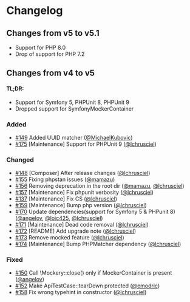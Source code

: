 # Changelog

## Changes from v5 to v5.1

- Support for PHP 8.0
- Drop of support for PHP 7.2

## Changes from v4 to v5

#### TL;DR:

- Support for Symfony 5, PHPUnit 8, PHPUnit 9
- Dropped support for SymfonyMockerContainer

### Added
- [#149](https://github.com/lchrusciel/ApiTestCase/issues/149) Added UUID matcher ([@MichaelKubovic](https://github.com/MichaelKubovic))
- [#175](https://github.com/lchrusciel/ApiTestCase/issues/175) [Maintenance] Support for PHPUnit 9 ([@lchrusciel](https://github.com/lchrusciel))

### Changed
- [#148](https://github.com/lchrusciel/ApiTestCase/issues/148) [Composer] After release changes ([@lchrusciel](https://github.com/lchrusciel))
- [#155](https://github.com/lchrusciel/ApiTestCase/issues/155) Fixing phpstan issues ([@mamazu](https://github.com/mamazu))
- [#156](https://github.com/lchrusciel/ApiTestCase/issues/156) Removing deprecation in the root dir ([@mamazu](https://github.com/mamazu), [@lchrusciel](https://github.com/lchrusciel))
- [#157](https://github.com/lchrusciel/ApiTestCase/issues/157) [Maintenance] Fix phpunit verbosity ([@lchrusciel](https://github.com/lchrusciel))
- [#137](https://github.com/lchrusciel/ApiTestCase/issues/137) [Maintenance] Fix CS ([@lchrusciel](https://github.com/lchrusciel))
- [#159](https://github.com/lchrusciel/ApiTestCase/issues/159) [Maintenance] Bump php version ([@lchrusciel](https://github.com/lchrusciel))
- [#170](https://github.com/lchrusciel/ApiTestCase/issues/170) Update dependencies(support for Symfony 5 & PHPunit 8) ([@angelov](https://github.com/angelov), [@loic425](https://github.com/loic425), [@lchrusciel](https://github.com/lchrusciel))
- [#171](https://github.com/lchrusciel/ApiTestCase/issues/171) [Maintenance] Dead code removal ([@lchrusciel](https://github.com/lchrusciel))
- [#172](https://github.com/lchrusciel/ApiTestCase/issues/172) [README] Add upgrade note ([@lchrusciel](https://github.com/lchrusciel))
- [#173](https://github.com/lchrusciel/ApiTestCase/issues/173) Remove mocked feature ([@lchrusciel](https://github.com/lchrusciel))
- [#174](https://github.com/lchrusciel/ApiTestCase/issues/174) [Maintenance] Bump PHPMatcher dependency ([@lchrusciel](https://github.com/lchrusciel))

### Fixed
- [#150](https://github.com/lchrusciel/ApiTestCase/issues/150) Call \Mockery::close() only if MockerContainer is present ([@angelov](https://github.com/angelov))
- [#152](https://github.com/lchrusciel/ApiTestCase/issues/152) Make ApiTestCase::tearDown protected ([@emodric](https://github.com/emodric))
- [#158](https://github.com/lchrusciel/ApiTestCase/issues/158) Fix wrong typehint in constructor ([@lchrusciel](https://github.com/lchrusciel))
